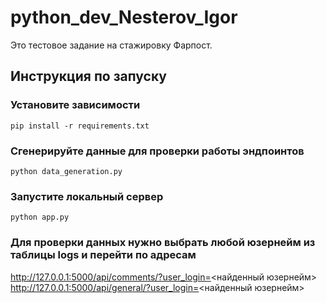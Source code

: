 # python_dev_Nesterov_Igor
Это тестовое задание на стажировку Фарпост.

## Инструкция по запуску
### Установите зависимости 
```pip install -r requirements.txt```
### Сгенерируйте данные для проверки работы эндпоинтов 
```python data_generation.py```
### Запустите локальный сервер
```python app.py```
### Для проверки данных нужно выбрать любой юзернейм из таблицы logs и перейти по адресам
http://127.0.0.1:5000/api/comments/?user_login=<найденный юзернейм><br>
http://127.0.0.1:5000/api/general/?user_login=<найденный юзернейм>
